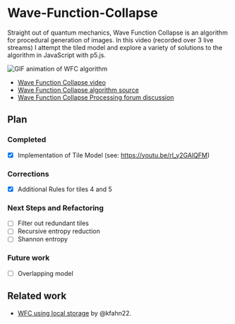 # Wave-Function-Collapse

Straight out of quantum mechanics, Wave Function Collapse is an algorithm for procedural generation of images. In this video (recorded over 3 live streams) I attempt the tiled model and explore a variety of solutions to the algorithm in JavaScript with p5.js.

![GIF animation of WFC algorithm](gifs/wfc.gif)

- [Wave Function Collapse video](https://thecodingtrain.com/challenges/171-wave-function-collapse)
- [Wave Function Collapse algorithm source](https://github.com/mxgmn/WaveFunctionCollapse)
- [Wave Function Collapse Processing forum discussion](https://discourse.processing.org/t/wave-collapse-function-algorithm-in-processing/12983)

## Plan

### Completed

- [x] Implementation of Tile Model (see: https://youtu.be/rI_y2GAlQFM)

### Corrections

- [x] Additional Rules for tiles 4 and 5

### Next Steps and Refactoring

- [ ] Filter out redundant tiles
- [ ] Recursive entropy reduction
- [ ] Shannon entropy

### Future work

- [ ] Overlapping model

## Related work

- [WFC using local storage](https://editor.p5js.org/kfahn/full/iNUF-Lgdf) by @kfahn22.
